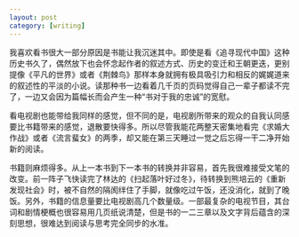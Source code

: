 ```yaml
---
layout: post
category: [writing]
---
```


我喜欢看书很大一部分原因是书能让我沉迷其中。即使是看《追寻现代中国》这种历史书久了，偶然放下也会怀念起作者的叙述方式、历史的变迁和王朝更迭，更别提像《平凡的世界》或者《荆棘鸟》那样本身就拥有极具吸引力和相反的娓娓道来的叙述性的平淡的小说。读那种书一边看着几千页的页码觉得自己一辈子都读不完了，一边又会因为篇幅长而会产生一种“书对于我的忠诚”的宽慰。

看电视剧也能带给我同样的感觉，但不同的是，电视剧所带来的观众的自我认同感要比书籍带来的感觉，退散要快得多。所以尽管我能花两整天密集地看完《求婚大作战》或者《流言蜚女》的两季，却又能在第三天睡过一觉之后忘得一干二净开始新的阅读。

书籍则麻烦得多。从上一本书到下一本书的转换并非容易，首先我很难接受文笔的改变。前一阵子飞快读完了林达的《扫起落叶好过冬》，待转换到熊培云的《重新发现社会》时，被不自然的隔阂绊住了手脚，就像吃过午饭，还没消化，就到了晚饭。另外，书籍的信息量要比电视剧高几个数量级。一部最复杂的电视节目，其台词和剧情梗概也很容易用几页纸说清楚，但是书的一二三章以及文字背后蕴含的深刻思想，很难达到阅读与思考完全同步的水准。
